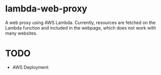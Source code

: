 # lambda-web-proxy
A web proxy using AWS Lambda. Currently, resources are fetched on the Lambda function and included in the webpage, which does not work with many websites.

# TODO
- AWS Deployment
